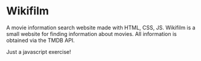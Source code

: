 # Wikifilm
A movie information search website made with HTML, CSS, JS.
Wikifilm is a small website for finding information about movies. All information is obtained via the TMDB API.

Just a javascript exercise!
